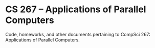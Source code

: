 # CS 267 – Applications of Parallel Computers

Code, homeworks, and other documents pertaining to CompSci 267: Applications of Parallel Computers.

